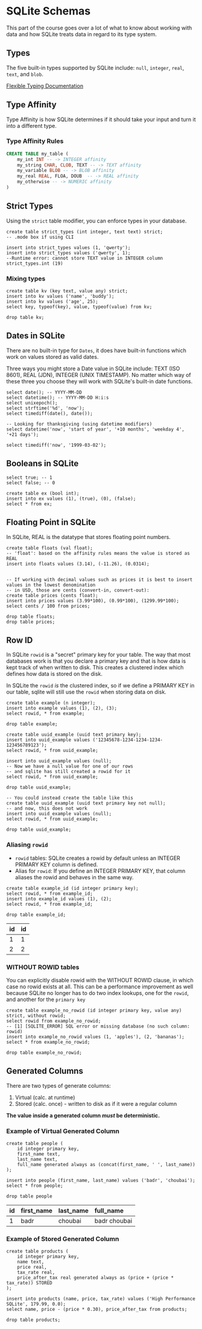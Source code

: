 # SQLite Schemas

This part of the course goes over a lot of what to know about working with data and
how SQLite treats data in regard to its type system.

## Types

The five built-in types supported by SQLite include: `null`, `integer`, `real`,
`text`, and `blob`.

[Flexible Typing Documentation](https://sqlite.org/flextypegood.html)

## Type Affinity

Type Affinity is how SQLite determines if it should take your input and turn it
into a different type.

### Type Affinity Rules

```sql
CREATE TABLE my_table (
    my_int INT -- -> INTEGER affinity
    my_string CHAR, CLOB, TEXT -- -> TEXT affinity
    my_variable BLOB -- -> BLOB affinity
    my_real REAL, FLOA, DOUB  -- -> REAL affinity
    my_otherwise -- -> NUMERIC affinity
)
```

## Strict Types

Using the `strict` table modifier, you can enforce types in your database.

```sqlite
create table strict_types (int integer, text text) strict;
-- .mode box if using CLI

insert into strict_types values (1, 'qwerty');
insert into strict_types values ('qwerty', 1);
--Runtime error: cannot store TEXT value in INTEGER column strict_types.int (19)
```

### Mixing types 

```sqlite
create table kv (key text, value any) strict;
insert into kv values ('name', 'buddy');
insert into kv values ('age', 25);
select key, typeof(key), value, typeof(value) from kv;

drop table kv;
```

## Dates in SQLite

There are no built-in type for `Dates`, it does have built-in functions which work 
on values stored as valid dates. 

Three ways you might store a Date value in SQLite include: TEXT (ISO 8601), 
REAL (JDN), INTEGER (UNIX TIMESTAMP). No matter which way of these three you 
choose they will work with SQLite's built-in date functions.

```sqlite3
select date(); -- YYYY-MM-DD
select datetime(); -- YYYY-MM-DD H:i:s
select unixepoch();
select strftime('%d', 'now');
select timediff(date(), date());

-- Looking for thanksgiving (using datetime modifiers)
select datetime('now', 'start of year', '+10 months', 'weekday 4', '+21 days');

select timediff('now', '1999-03-02');
```

## Booleans in SQLite

```sqlite3
select true; -- 1
select false; -- 0

create table ex (bool int);
insert into ex values (1), (true), (0), (false);
select * from ex;
```

## Floating Point in SQLite

In SQLite, REAL is the datatype that stores floating point numbers.

```sqlite
create table floats (val float);
-- 'float': based on the affinity rules means the value is stored as REAL 
insert into floats values (3.14), (-11.26), (0.0314);


-- If working with decimal values such as prices it is best to insert values in the lowest denomination
-- in USD, those are cents (convert-in, convert-out):
create table prices (cents float);
insert into prices values (3.99*100), (0.99*100), (1299.99*100);
select cents / 100 from prices;

drop table floats;
drop table prices;
```

## Row ID

In SQLite `rowid` is a "secret" primary key for your table. The way that most databases work
is that you declare a primary key and that is how data is kept track of when written to disk.
This creates a clustered index which defines how data is stored on the disk.

In SQLite the `rowid` _is_ the clustered index, so if we define a PRIMARY KEY in our table, sqlite
will still use the `rowid` when storing data on disk.

```sqlite
create table example (n integer);
insert into example values (1), (2), (3);
select rowid, * from example;

drop table example;

create table uuid_example (uuid text primary key);
insert into uuid_example values ('12345678-1234-1234-1234-123456789123');
select rowid, * from uuid_example;

insert into uuid_example values (null);
-- Now we have a null value for one of our rows
-- and sqlite has still created a rowid for it
select rowid, * from uuid_example;

drop table uuid_example;

-- You could instead create the table like this
create table uuid_example (uuid text primary key not null);
-- and now, this does not work
insert into uuid_example values (null);
select rowid, * from uuid_example;

drop table uuid_example;
```

### Aliasing `rowid`

- `rowid` tables: SQLite creates a rowid by default unless an INTEGER PRIMARY KEY column is defined.
- Alias for `rowid`: If you define an INTEGER PRIMARY KEY, that column aliases the rowid and behaves in the same way.

```sqlite
create table example_id (id integer primary key);
select rowid, * from example_id;
insert into example_id values (1), (2);
select rowid, * from example_id;

drop table example_id;
```

| id | id |
| :--- | :--- |
| 1 | 1 |
| 2 | 2 |


### WITHOUT ROWID tables

You can explicitly disable rowid with the WITHOUT ROWID clause, in which case no rowid exists at all.
This can be a performance improvement as well because SQLite no longer has to do two index lookups, one
for the `rowid`, and another for the `primary key`

```sqlite
create table example_no_rowid (id integer primary key, value any) strict, without rowid;
select rowid from example_no_rowid;
-- [1] [SQLITE_ERROR] SQL error or missing database (no such column: rowid)
insert into example_no_rowid values (1, 'apples'), (2, 'bananas');
select * from example_no_rowid;

drop table example_no_rowid;
```

## Generated Columns

There are two types of generate columns:

1. Virtual (calc. at runtime)
2. Stored (calc. once) - written to disk as if it were a regular column

**The value inside a generated column _must_ be deterministic.**

### Example of Virtual Generated Column 

```sqlite
create table people (
    id integer primary key,
    first_name text,
    last_name text,
    full_name generated always as (concat(first_name, ' ', last_name))
);

insert into people (first_name, last_name) values ('badr', 'choubai');
select * from people;

drop table people
```

| id | first\_name | last\_name | full\_name   |
|:---|:------------|:-----------|:-------------|
| 1  | badr        | choubai    | badr choubai |


### Example of Stored Generated Column 

```sqlite
create table products (
    id integer primary key,
    name text,
    price real,
    tax_rate real,
    price_after_tax real generated always as (price + (price * tax_rate)) STORED
);

insert into products (name, price, tax_rate) values ('High Performance SQLite', 179.99, 0.0);
select name, price - (price * 0.30), price_after_tax from products;

drop table products;
```

